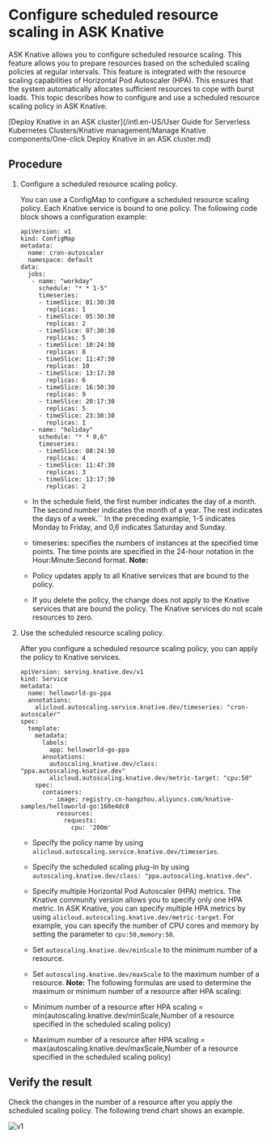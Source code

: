 # Configure scheduled resource scaling in ASK Knative

ASK Knative allows you to configure scheduled resource scaling. This feature allows you to prepare resources based on the scheduled scaling policies at regular intervals. This feature is integrated with the resource scaling capabilities of Horizontal Pod Autoscaler \(HPA\). This ensures that the system automatically allocates sufficient resources to cope with burst loads. This topic describes how to configure and use a scheduled resource scaling policy in ASK Knative.

[Deploy Knative in an ASK cluster](/intl.en-US/User Guide for Serverless Kubernetes Clusters/Knative management/Manage Knative components/One-click Deploy Knative in an ASK cluster.md)

## Procedure

1.  Configure a scheduled resource scaling policy.

    You can use a ConfigMap to configure a scheduled resource scaling policy. Each Knative service is bound to one policy. The following code block shows a configuration example:

    ```
    apiVersion: v1
    kind: ConfigMap
    metadata:
      name: cron-autoscaler
      namespace: default
    data:
      jobs:
       - name: "workday"
         schedule: "* * 1-5"
         timeseries:
         - timeSlice: 01:30:30
           replicas: 1
         - timeSlice: 05:30:30
           replicas: 2
         - timeSlice: 07:30:30
           replicas: 5
         - timeSlice: 10:24:30
           replicas: 8
         - timeSlice: 11:47:30
           replicas: 10
         - timeSlice: 13:17:30
           replicas: 6
         - timeSlice: 16:50:30
           replicas: 9
         - timeSlice: 20:17:30
           replicas: 5
         - timeSlice: 23:30:30
           replicas: 1
       - name: "holiday"
         schedule: "* * 0,6"
         timeseries:
         - timeSlice: 08:24:30
           replicas: 4
         - timeSlice: 11:47:30
           replicas: 3
         - timeSlice: 13:17:30
           replicas: 2
    ```

    -   In the schedule field, the first number indicates the day of a month. The second number indicates the month of a year. The rest indicates the days of a week.`` In the preceding example, 1-5 indicates Monday to Friday, and 0,6 indicates Saturday and Sunday.
    -   timeseries: specifies the numbers of instances at the specified time points. The time points are specified in the 24-hour notation in the Hour:Minute:Second format.
    **Note:**

    -   Policy updates apply to all Knative services that are bound to the policy.
    -   If you delete the policy, the change does not apply to the Knative services that are bound the policy. The Knative services do not scale resources to zero.
2.  Use the scheduled resource scaling policy.

    After you configure a scheduled resource scaling policy, you can apply the policy to Knative services.

    ```
    apiVersion: serving.knative.dev/v1
    kind: Service
    metadata:
      name: helloworld-go-ppa
      annotations:
        alicloud.autoscaling.service.knative.dev/timeseries: "cron-autoscaler"
    spec:
      template:
        metadata:
          labels:
            app: helloworld-go-ppa
          annotations:
            autoscaling.knative.dev/class: "ppa.autoscaling.knative.dev"
            alicloud.autoscaling.knative.dev/metric-target: "cpu:50"
        spec:
          containers:
            - image: registry.cn-hangzhou.aliyuncs.com/knative-samples/helloworld-go:160e4dc8
              resources:
                requests:
                  cpu: '200m'              
    ```

    -   Specify the policy name by using `alicloud.autoscaling.service.knative.dev/timeseries`.
    -   Specify the scheduled scaling plug-in by using `autoscaling.knative.dev/class: "ppa.autoscaling.knative.dev"`.
    -   Specify multiple Horizontal Pod Autoscaler \(HPA\) metrics. The Knative community version allows you to specify only one HPA metric. In ASK Knative, you can specify multiple HPA metrics by using `alicloud.autoscaling.knative.dev/metric-target`. For example, you can specify the number of CPU cores and memory by setting the parameter to `cpu:50,memory:50`.
    -   Set `autoscaling.knative.dev/minScale` to the minimum number of a resource.
    -   Set `autoscaling.knative.dev/maxScale` to the maximum number of a resource.
    **Note:** The following formulas are used to determine the maximum or minimum number of a resource after HPA scaling:

    -   Minimum number of a resource after HPA scaling = min\(autoscaling.knative.dev/minScale,Number of a resource specified in the scheduled scaling policy\)
    -   Maximum number of a resource after HPA scaling = max\(autoscaling.knative.dev/maxScale,Number of a resource specified in the scheduled scaling policy\)

## Verify the result

Check the changes in the number of a resource after you apply the scheduled scaling policy. The following trend chart shows an example.

![v1](https://static-aliyun-doc.oss-accelerate.aliyuncs.com/assets/img/en-US/5729723061/p175485.png)

